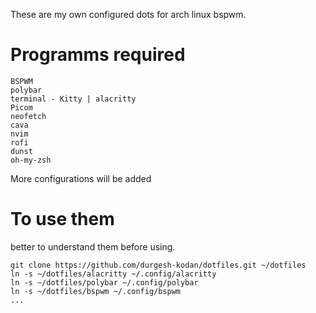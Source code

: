 These are my own configured dots for arch linux bspwm.

# Programms required
```
BSPWM 
polybar
terminal - Kitty | alacritty
Picom
neofetch
cava
nvim
rofi
dunst
oh-my-zsh
```

More configurations will be added 


# To use them
better to understand them before using.
```
git clone https://github.com/durgesh-kodan/dotfiles.git ~/dotfiles
ln -s ~/dotfiles/alacritty ~/.config/alacritty
ln -s ~/dotfiles/polybar ~/.config/polybar
ln -s ~/dotfiles/bspwm ~/.config/bspwm
...
```

